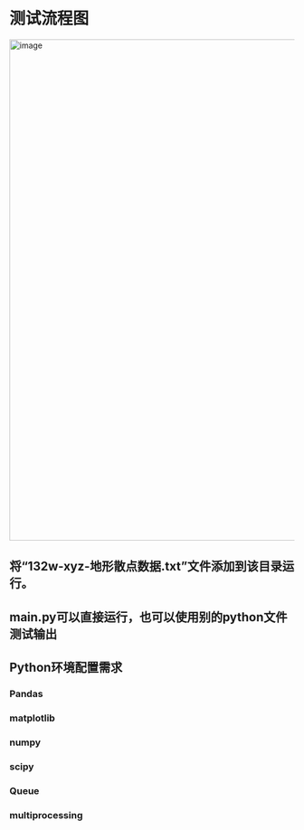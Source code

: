 # 测试流程图
<img width="887" alt="image" src="https://github.com/huidaiwang/astar_path_planning/assets/107921011/0be7b2d2-49db-45e7-828f-51f2b9f636da">


## 将“132w-xyz-地形散点数据.txt”文件添加到该目录运行。
## main.py可以直接运行，也可以使用别的python文件测试输出
## Python环境配置需求
### Pandas
### matplotlib
### numpy 
### scipy
### Queue
### multiprocessing
